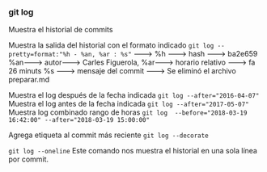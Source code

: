 ### git log
Muestra el historial de commits

Muestra la salida del historial con el formato indicado
`git log --pretty=format:"%h - %an, %ar : %s"`  ---> 
%h ---> hash ---> ba2e659 
%an---> autor---> Carles Figuerola, 
%ar---> horario relativo ---> fa 26 minuts 
%s ---> mensaje del commit ---> Se eliminó el archivo preparar.md

Muestra el log después de la fecha indicada
`git log --after="2016-04-07"`
Muestra el log antes de la fecha indicada
`git log --after="2017-05-07"`
Muestra log combinado rango de horas
`git log  --before="2018-03-19 16:42:00" --after="2018-03-19 15:00:00"`

Agrega etiqueta al commit más reciente
`git log --decorate`

`git log --oneline`
Este comando nos muestra el historial en una sola línea por commit.